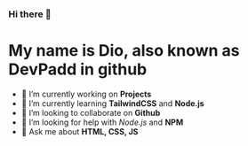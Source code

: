### Hi there 👋

# My name is Dio, also known as DevPadd in github

- 🔭 I’m currently working on **Projects**
- 🌱 I’m currently learning **TailwindCSS** and **Node.js**
- 👯 I’m looking to collaborate on **Github**
- 🤔 I’m looking for help with *Node.js* and  **NPM**
- 💬 Ask me about **HTML, CSS, JS**


<!--
**DevPadd/DevPadd** is a ✨ _special_ ✨ repository because its `README.md` (this file) appears on your GitHub profile.

Here are some ideas to get you started:

- 🔭 I’m currently working on ...
- 🌱 I’m currently learning ...
- 👯 I’m looking to collaborate on ...
- 🤔 I’m looking for help with ...
- 💬 Ask me about ...
- 📫 How to reach me: ...
- 😄 Pronouns: ...
- ⚡ Fun fact: ...
-->
